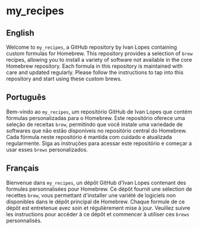 # my_recipes

## English

Welcome to `my_recipes`, a GitHub repository by Ivan Lopes
containing custom formulas for Homebrew. This repository
provides a selection of `brew` recipes, allowing you to install
a variety of software not available in the core Homebrew
repository. Each formula in this repository is maintained with
care and updated regularly. Please follow the instructions to
tap into this repository and start using these custom brews.

## Português

Bem-vindo ao `my_recipes`, um repositório GitHub de Ivan Lopes
que contém fórmulas personalizadas para o Homebrew. Este
repositório oferece uma seleção de receitas `brew`, permitindo
que você instale uma variedade de softwares que não estão
disponíveis no repositório central do Homebrew. Cada fórmula
neste repositório é mantida com cuidado e atualizada
regularmente. Siga as instruções para acessar este repositório e
começar a usar esses `brews` personalizados.

## Français

Bienvenue dans `my_recipes`, un dépôt GitHub d'Ivan Lopes
contenant des formules personnalisées pour Homebrew. Ce dépôt
fournit une sélection de recettes `brew`, vous permettant
d'installer une variété de logiciels non disponibles dans le
dépôt principal de Homebrew. Chaque formule de ce dépôt est
entretenue avec soin et régulièrement mise à jour. Veuillez
suivre les instructions pour accéder à ce dépôt et commencer à
utiliser ces `brews` personnalisés.

